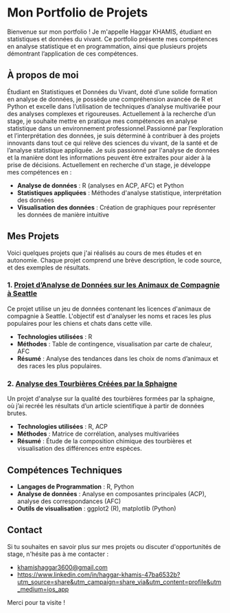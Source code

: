 # Mon Portfolio de Projets
Bienvenue sur mon portfolio ! Je m'appelle Haggar KHAMIS, étudiant en statistiques et données du vivant. Ce portfolio présente mes compétences en analyse statistique et en programmation, ainsi que plusieurs projets démontrant l’application de ces compétences.

## À propos de moi

Étudiant en Statistiques et Données du Vivant, doté d’une solide formation en analyse de données, je possède une compréhension avancée de R et Python et excelle dans l’utilisation de techniques d’analyse multivariée pour des analyses complexes et rigoureuses. Actuellement à la recherche d’un stage, je souhaite mettre en pratique mes compétences en analyse statistique dans un environnement professionnel.Passionné par l’exploration et l’interprétation des données, je suis déterminé à contribuer à des projets innovants dans tout ce qui relève des sciences du vivant, de la santé et de l’analyse statistique appliquée.
Je suis passionné par l'analyse de données et la manière dont les informations peuvent être extraites pour aider à la prise de décisions. Actuellement en recherche d'un stage, je développe mes compétences en :
- **Analyse de données** : R (analyses en ACP, AFC) et Python
- **Statistiques appliquées** : Méthodes d'analyse statistique, interprétation des données
- **Visualisation des données** : Création de graphiques pour représenter les données de manière intuitive

## Mes Projets
Voici quelques projets que j'ai réalisés au cours de mes études et en autonomie. Chaque projet comprend une brève description, le code source, et des exemples de résultats.

### 1. [Projet d’Analyse de Données sur les Animaux de Compagnie à Seattle](link_vers_projet)
Ce projet utilise un jeu de données contenant les licences d'animaux de compagnie à Seattle. L'objectif est d'analyser les noms et races les plus populaires pour les chiens et chats dans cette ville.

- **Technologies utilisées** : R
- **Méthodes** : Table de contingence, visualisation par carte de chaleur, AFC
- **Résumé** : Analyse des tendances dans les choix de noms d’animaux et des races les plus populaires.

### 2. [Analyse des Tourbières Créées par la Sphaigne](link_vers_projet)
Un projet d'analyse sur la qualité des tourbières formées par la sphaigne, où j’ai recréé les résultats d’un article scientifique à partir de données brutes.

- **Technologies utilisées** : R, ACP
- **Méthodes** : Matrice de corrélation, analyses multivariées
- **Résumé** : Étude de la composition chimique des tourbières et visualisation des différences entre espèces.

## Compétences Techniques
- **Langages de Programmation** : R, Python
- **Analyse de données** : Analyse en composantes principales (ACP), analyse des correspondances (AFC)
- **Outils de visualisation** : ggplot2 (R), matplotlib (Python)

## Contact
Si tu souhaites en savoir plus sur mes projets ou discuter d'opportunités de stage, n'hésite pas à me contacter :
- khamishaggar3600@gmail.com
- https://www.linkedin.com/in/haggar-khamis-47ba6532b?utm_source=share&utm_campaign=share_via&utm_content=profile&utm_medium=ios_app

Merci pour ta visite !
